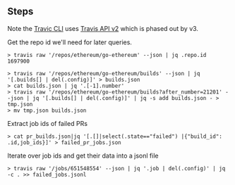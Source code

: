 
## Steps

Note the [Travic CLI](https://github.com/travis-ci/travis.rb) uses 
[Travis API v2](https://docs.travis-ci.com/api) which is phased out by v3.

Get the repo id we'll need for later queries.
```
> travis raw '/repos/ethereum/go-ethereum' --json | jq .repo.id
1697900
```

```
> travis raw '/repos/ethereum/go-ethereum/builds' --json | jq '[.builds[] | del(.config)]' > builds.json
> cat builds.json | jq '.[-1].number'
> travis raw '/repos/ethereum/go-ethereum/builds?after_number=21201' --json | jq '[.builds[] | del(.config)]' | jq -s add builds.json - > tmp.json
> mv tmp.json builds.json
```

Extract job ids of failed PRs
```
> cat pr_builds.json|jq '[.[]|select(.state=="failed") |{"build_id": .id,job_ids}]' > failed_pr_jobs.json
```

Iterate over job ids and get their data into a jsonl file
```
> travis raw '/jobs/651548554' --json | jq '.job | del(.config)' | jq -c . >> failed_jobs.jsonl
```
